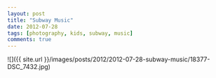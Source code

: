 ```yaml
---
layout: post
title: "Subway Music"
date: 2012-07-28
tags: [photography, kids, subway, music]
comments: true
---
```

![]({{ site.url }}/images/posts/2012/2012-07-28-subway-music/18377-DSC_7432.jpg)

